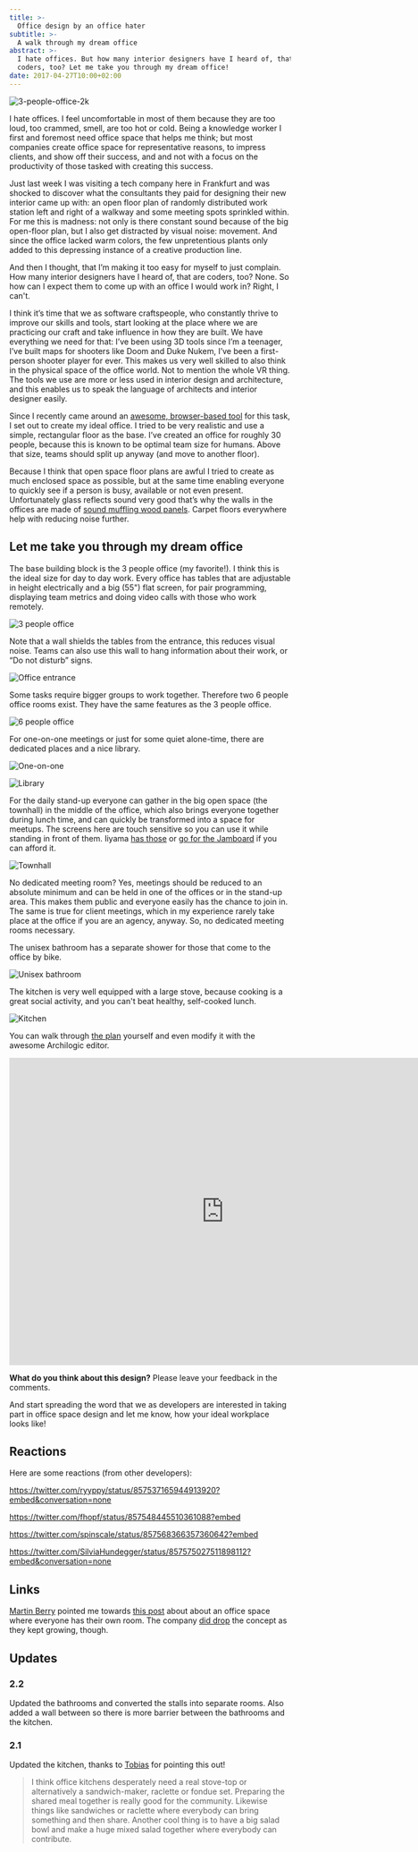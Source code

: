 ```yaml
---
title: >-
  Office design by an office hater
subtitle: >-
  A walk through my dream office
abstract: >-
  I hate offices. But how many interior designers have I heard of, that are
  coders, too? Let me take you through my dream office!
date: 2017-04-27T10:00+02:00
---
```


![3-people-office-2k](../media/office-design-by-an-office-hater/3-people-office-2k.jpg)

I hate offices. I feel uncomfortable in most of them because they are too loud,
too crammed, smell, are too hot or cold. Being a knowledge worker I first and
foremost need office space that helps me think; but most companies create office
space for representative reasons, to impress clients, and show off their
success, and and not with a focus on the productivity of those tasked with
creating this success.

Just last week I was visiting a tech company here in Frankfurt and was shocked
to discover what the consultants they paid for designing their new interior came
up with: an open floor plan of randomly distributed work station left and right
of a walkway and some meeting spots sprinkled within. For me this is madness:
not only is there constant sound because of the big open-floor plan, but I also
get distracted by visual noise: movement. And since the office lacked warm
colors, the few unpretentious plants only added to this depressing instance of a
creative production line.

And then I thought, that I’m making it too easy for myself to just complain. How
many interior designers have I heard of, that are coders, too? None. So how can
I expect them to come up with an office I would work in? Right, I can't.

I think it’s time that we as software craftspeople, who constantly thrive to
improve our skills and tools, start looking at the place where we are practicing
our craft and take influence in how they are built. We have everything we need
for that: I’ve been using 3D tools since I’m a teenager, I’ve built maps for
shooters like Doom and Duke Nukem, I’ve been a first-person shooter player for
ever. This makes us very well skilled to also think in the physical space of the
office world. Not to mention the whole VR thing. The tools we use are more or
less used in interior design and architecture, and this enables us to speak the
language of architects and interior designer easily.

Since I recently came around an
[awesome, browser-based tool](https://spaces.archilogic.com/explore) for this
task, I set out to create my ideal office. I tried to be very realistic and use
a simple, rectangular floor as the base. I’ve created an office for roughly 30
people, because this is known to be optimal team size for humans. Above that
size, teams should split up anyway (and move to another floor).

Because I think that open space floor plans are awful I tried to create as much
enclosed space as possible, but at the same time enabling everyone to quickly
see if a person is busy, available or not even present. Unfortunately glass
reflects sound very good that’s why the walls in the offices are made of
[sound muffling wood panels](http://swedese.com/products/accessories/noton).
Carpet floors everywhere help with reducing noise further.

## Let me take you through my dream office

The base building block is the 3 people office (my favorite!). I think this is
the ideal size for day to day work. Every office has tables that are adjustable
in height electrically and a big (55") flat screen, for pair programming,
displaying team metrics and doing video calls with those who work remotely.

![3 people office](../media/office-design-by-an-office-hater/3-people-office-2k.jpg)

Note that a wall shields the tables from the entrance, this reduces visual
noise. Teams can also use this wall to hang information about their work, or “Do
not disturb” signs.

![Office entrance](../media/office-design-by-an-office-hater/office-entrance-2k.jpg)

Some tasks require bigger groups to work together. Therefore two 6 people office
rooms exist. They have the same features as the 3 people office.

![6 people office](../media/office-design-by-an-office-hater/6-people-office-2k.jpg)

For one-on-one meetings or just for some quiet alone-time, there are dedicated
places and a nice library.

![One-on-one](../media/office-design-by-an-office-hater/one-on-one-2k.jpg)

![Library](../media/office-design-by-an-office-hater/library-2k.jpg)

For the daily stand-up everyone can gather in the big open space (the townhall)
in the middle of the office, which also brings everyone together during lunch
time, and can quickly be transformed into a space for meetups. The screens here
are touch sensitive so you can use it while standing in front of them. Iiyama
[has those](http://amzn.to/2q9qvoQ) or
[go for the Jamboard](https://gsuite.google.com/jamboard/) if you can afford it.

![Townhall](../media/office-design-by-an-office-hater/townhall-2k.jpg)

No dedicated meeting room? Yes, meetings should be reduced to an absolute
minimum and can be held in one of the offices or in the stand-up area. This
makes them public and everyone easily has the chance to join in. The same is
true for client meetings, which in my experience rarely take place at the office
if you are an agency, anyway. So, no dedicated meeting rooms necessary.

The unisex bathroom has a separate shower for those that come to the office by
bike.

![Unisex bathroom](../media/office-design-by-an-office-hater/bathroom-2k.jpg)

The kitchen is very well equipped with a large stove, because cooking is a great
social activity, and you can't beat healthy, self-cooked lunch.

![Kitchen](../media/office-design-by-an-office-hater/kitchen-2k.jpg)

You can walk through [the plan](https://goo.gl/ewUBFc) yourself and even modify
it with the awesome Archilogic editor.

<iframe src="https://spaces.archilogic.com/3d/!768cc6ba-c623-4f8f-9616-ad80515a9322?mode=view&amp;main-menu=interior&amp;view-menu=camera-bookmarks&amp;presentation=loop" width="768" height="550" frameBorder="0" onmousewheel="false" allowfullscreen mozallowfullscreen webkitallowfullscreen></iframe>
 
**What do you think about this design?** Please leave your feedback in the comments.

And start spreading the word that we as developers are interested in taking part
in office space design and let me know, how your ideal workplace looks like!

## Reactions

Here are some reactions (from other developers):

<https://twitter.com/ryyppy/status/857537165944913920?embed&conversation=none>

<https://twitter.com/fhopf/status/857548445510361088?embed>

<https://twitter.com/spinscale/status/857568366357360642?embed>

<https://twitter.com/SilviaHundegger/status/857575027511898112?embed&conversation=none>

## Links

[Martin Berry](https://twitter.com/martinbarry) pointed me towards
[this post](https://www.campaignmonitor.com/blog/company/2010/08/the-new-campaign-monitor-office/)
about about an office space where everyone has their own room. The company
[did drop](https://www.businessinsider.com.au/inside-campaign-monitors-insane-new-office-almost-40-storeys-up-overlooking-the-sydney-cbd-2015-3)
the concept as they kept growing, though.

## Updates

### 2.2

Updated the bathrooms and converted the stalls into separate rooms. Also added a
wall between so there is more barrier between the bathrooms and the kitchen.

### 2.1

Updated the kitchen, thanks to [Tobias](https://twitter.com/schinkenstrudel) for
pointing this out!

> I think office kitchens desperately need a real stove-top or alternatively a
> sandwich-maker, raclette or fondue set. Preparing the shared meal together is
> really good for the community. Likewise things like sandwiches or raclette
> where everybody can bring something and then share. Another cool thing is to
> have a big salad bowl and make a huge mixed salad together where everybody can
> contribute.
